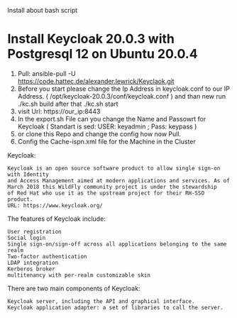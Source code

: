 Install about bash script

# Install Keycloak 20.0.3 with Postgresql 12 on Ubuntu 20.0.4

1. Pull: ansible-pull -U https://code.hattec.de/alexander.lewrick/Keyclaok.git
2. Before you start please change the Ip Address in keycloak.conf to our IP Address. ( /opt/keycloak-20.0.3/conf/keycloak.conf ) 
   and than new run ./kc.sh build after that ./kc.sh start 
3. visit Url: https://our_ip:8443
4. In the export.sh File can you change the Name and Passowrt for Keycloak ( Standart is sed: USER: keyadmin ; Pass: keypass ) 
5. or clone this Repo and change the config how now Pull.
6. Config the Cache-ispn.xml file for the Machine in the Cluster

Keycloak:

    Keycloak is an open source software product to allow single sign-on with Identity 
    and Access Management aimed at modern applications and services. As of 
    March 2018 this WildFly community project is under the stewardship 
    of Red Hat who use it as the upstream project for their RH-SSO product. 
    URL: https://www.keycloak.org/ 


The features of Keycloak include:

    User registration
    Social login
    Single sign-on/sign-off across all applications belonging to the same realm
    Two-factor authentication
    LDAP integration
    Kerberos broker
    multitenancy with per-realm customizable skin
    
 There are two main components of Keycloak:

    Keycloak server, including the API and graphical interface.
    Keycloak application adapter: a set of libraries to call the server.
